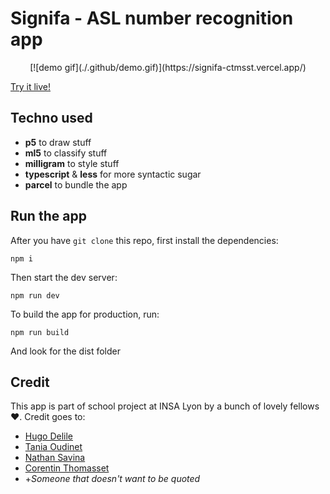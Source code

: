 # Signifa - ASL number recognition app

<p align="center">
    [![demo gif](./.github/demo.gif)](https://signifa-ctmsst.vercel.app/)
</p>

[Try it live!](https://signifa-ctmsst.vercel.app/)
## Techno used

* **p5** to draw stuff
* **ml5** to classify stuff
* **milligram** to style stuff 
* **typescript** & **less** for more syntactic sugar
* **parcel** to bundle the app

## Run the app
After you have `git clone` this repo, first install the dependencies:
```shell
npm i
```

Then start the dev server:
```shell
npm run dev
```

To build the app for production, run:
```shell
npm run build
```
And look for the dist folder

## Credit 
This app is part of school project at INSA Lyon by a bunch of lovely fellows ❤. Credit goes to:

* [Hugo Delile](https://github.com/DelileHugo)
* [Tania Oudinet](https://github.com/SteamDragonLady)
* [Nathan Savina](https://github.com/Dante-DaCapo)
* [Corentin Thomasset](https://github.com/CorentinTh)
* +*Someone that doesn't want to be quoted*
